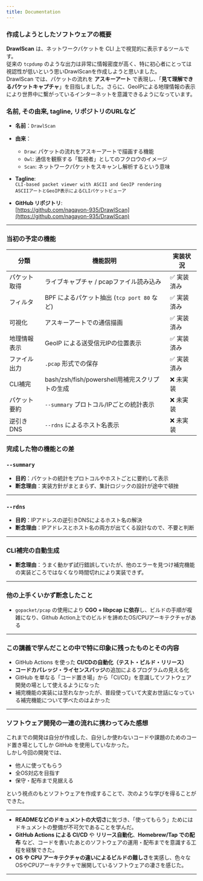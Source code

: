 ```yaml
---
title: Documentation
---
```


### 作成しようとしたソフトウェアの概要

**DrawlScan** は、ネットワークパケットを CLI 上で視覚的に表示するツールです。  
従来の `tcpdump` のような出力は非常に情報密度が高く、特に初心者にとっては視認性が低いという思いDrawlScanを作成しようと思いました。  
DrawlScan では、パケットの流れを **アスキーアート** で表現し、「**見て理解できるパケットキャプチャ**」を目指しました。さらに、GeoIPによる地理情報の表示により世界中に繋がっているインターネットを意識できるようになっています。

### 名前, その由来, tagline, リポジトリのURLなど

- **名前**：`DrawlScan`
- **由来**：
  - `Draw`: パケットの流れをアスキーアートで描画する機能
  - `Owl`: 通信を観察する「監視者」としてのフクロウのイメージ
  - `Scan`: ネットワークパケットをスキャンし解析するという意味

- **Tagline**:  
  `CLI-based packet viewer with ASCII and GeoIP rendering`  
  `ASCIIアートとGeoIP表示によるCLIパケットビューア`

- **GitHub リポジトリ**:  
  [https://github.com/nagayon-935/DrawlScan](https://github.com/nagayon-935/DrawlScan)

---

### 当初の予定の機能

| 分類           | 機能説明                                      | 実装状況 |
|----------------|---------------------------------------------|----------|
| パケット取得   | ライブキャプチャ / pcapファイル読み込み            | ✅ 実装済み |
| フィルタ      | BPF によるパケット抽出 (`tcp port 80` など)       | ✅ 実装済み |
| 可視化        | アスキーアートでの通信描画                        | ✅ 実装済み |
| 地理情報表示   | GeoIP による送受信元IPの位置表示                  | ✅ 実装済み |
| ファイル出力   | `.pcap` 形式での保存                            | ✅ 実装済み |
| CLI補完       | bash/zsh/fish/powershell用補完スクリプトの生成   | ❌ 未実装 |
| パケット要約   | `--summary` プロトコル/IPごとの統計表示           | ❌ 未実装 |
| 逆引きDNS     | `--rdns` によるホスト名表示                      | ❌ 未実装 |

### 完成した物の機能との差

### `--summary`

- **目的**：パケットの統計をプロトコルやホストごとに要約して表示
- **断念理由**：実装方針がまとまらず、集計ロジックの設計が途中で頓挫

---

### `--rdns`

- **目的**：IPアドレスの逆引きDNSによるホスト名の解決
- **断念理由**：IPアドレスとホスト名の両方が出てくる設計なので、不要と判断

---

### CLI補完の自動生成

- **断念理由**：うまく動かず試行錯誤していたが、他のエラーを見つけ補完機能の実装どころではなくなり時間切れにより実装できず。

---

### 他の上手くいかず断念したこと

- `gopacket/pcap` の使用により **CGO + libpcap に依存**し、ビルドの手順が複雑になり、Github Action上でのビルドを諦めたOS/CPUアーキテクチャがある

---

### この講義で学んだことの中で特に印象に残ったものとその内容

- GitHub Actions を使った **CI/CDの自動化（テスト・ビルド・リリース）**
- **コードカバレッジ・ライセンスバッジ**の追加によるプログラムの見える化
- GitHub を単なる「コード置き場」から「CI/CD」を意識してソフトウェア開発の場として使えるようになった
- 補完機能の実装には至れなかったが、普段使っていて大変お世話になっている補完機能について学べたのはよかった

---

### ソフトウェア開発の一連の流れに携わってみた感想

これまでの開発は自分が作成した、自分しか使わないコードや課題のためのコード置き場としてしか GitHub を使用していなかった。  
しかし今回の開発では、

- 他人に使ってもらう  
- 全OS対応を目指す  
- 保守・配布まで見据える  

という視点のもとソフトウェアを作成することで、次のような学びを得ることができた。

---

- **READMEなどのドキュメントの大切さ**に気づき、「使ってもらう」ためにはドキュメントの整備が不可欠であることを学んだ。
- **GitHub Actions による CI/CD** や **リリース自動化**、**Homebrew/Tap での配布** など、コードを書いたあとのソフトウェアの運用・配布までを意識する工程を経験できた。
- **OS や CPU アーキテクチャの違いによるビルドの難しさ**を実感し、色々なOSやCPUアーキテクチャで展開しているソフトウェアの凄さを感じた。

---
